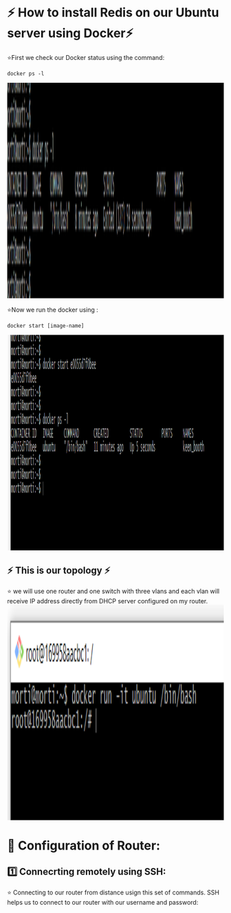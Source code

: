 
# :zap: How to install Redis on our Ubuntu server using Docker:zap: 
:star:First we check our Docker status using the command:
```
docker ps -l
```
<img src=images/1.png  alt="alt text" width="650" height="500">

:star:Now we run the docker using :
```
docker start [image-name]
```
<img src=images/9.PNG  alt="alt text" width="650" height="500">

## :zap: This is our topology :zap:
:star: we will use one router and one switch with three vlans and each vlan will receive IP address directly from DHCP server configured on my router.
<img src=images/1.PNG  alt="alt text" width="650" height="500">


#  :pushpin: Configuration of Router:

## :one: Connecrting remotely using SSH: 
:star: Connecting to our router from distance usign this set of commands. SSH helps us to connect to our router with our username and password: 
